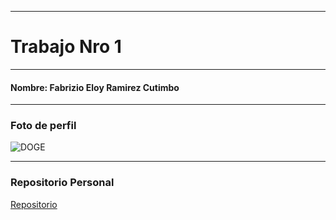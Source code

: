 ****
# Trabajo Nro 1
****
#### Nombre: Fabrizio Eloy Ramirez Cutimbo
****
### Foto de perfil

![DOGE](https://avatars2.githubusercontent.com/u/22799245?v=3&u=bb7a7f44107d1966d20fa9f41b9f2449fec91824&s=140 "Logo Title Text 5")

****
### Repositorio Personal 

[Repositorio](https://github.com/fabriram20/tec_web_js/)




